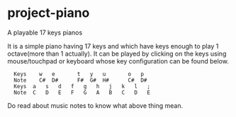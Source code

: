 # project-piano
A playable 17 keys pianos

It is a simple piano having 17 keys and which have keys enough to play 1 octave(more than 1 actually). It can be played by clicking on the keys using mouse/touchpad or keyboard whose key configuration can be found below.

```
  Keys    w   e       t   y   u       o   p
  Note    C#  D#      F#  G#  H#      C#  D#            
  Keys  a   s   d   f   g   h   j   k   l   ;
  Note  C   D   E   F   G   A   B   C   D   E
```

Do read about music notes to know what above thing mean.
